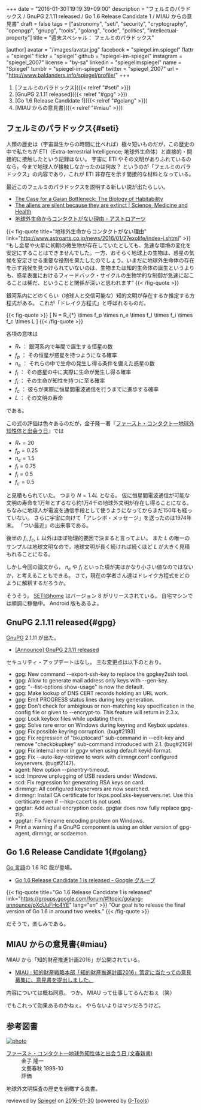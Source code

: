 +++
date = "2016-01-30T19:19:39+09:00"
description = "フェルミのパラドックス / GnuPG 2.1.11 released / Go 1.6 Release Candidate 1 / MIAU からの意見書"
draft = false
tags = ["astronomy", "seti", "security", "cryptography", "openpgp", "gnupg", "tools", "golang", "code", "politics", "intellectual-property"]
title = "週末スペシャル： フェルミのパラドックス"

[author]
  avatar = "/images/avatar.jpg"
  facebook = "spiegel.im.spiegel"
  flattr = "spiegel"
  flickr = "spiegel"
  github = "spiegel-im-spiegel"
  instagram = "spiegel_2007"
  license = "by-sa"
  linkedin = "spiegelimspiegel"
  name = "Spiegel"
  tumblr = "spiegel-im-spiegel"
  twitter = "spiegel_2007"
  url = "http://www.baldanders.info/spiegel/profile/"
+++

1. [フェルミのパラドックス]({{< relref "#seti" >}})
1. [GnuPG 2.1.11 released]({{< relref "#gpg" >}})
1. [Go 1.6 Release Candidate 1]({{< relref "#golang" >}})
1. [MIAU からの意見書]({{< relref "#miau" >}})

## フェルミのパラドックス{#seti}

人類の歴史は（宇宙誕生からの時間に比べれば）極々短いものだが，この歴史の中で私たちが ETI（Extra-terrestrial Intelligence; 地球外生命体）と直接的・間接的に接触したという記録はない。
宇宙に ETI やその文明がありふれているのなら，今まで地球人が接触しなかったのは何故？ というのが「フェルミのパラドックス」の内容であり，これが ETI 非存在を示す間接的な材料となっている。

最近このフェルミのパラドックスを説明する新しい説が出たらしい。

- [The Case for a Gaian Bottleneck: The Biology of Habitability](http://online.liebertpub.com/doi/10.1089/ast.2015.1387)
- [The aliens are silent because they are extinct | Science, Medicine and Health](http://science.anu.edu.au/whats-on/all-news/aliens-are-silent-because-they-are-extinct)
- [地球外生命からコンタクトがない理由 - アストロアーツ](http://www.astroarts.co.jp/news/2016/01/27exolife/index-j.shtml)

{{< fig-quote title="地球外生命からコンタクトがない理由" link="http://www.astroarts.co.jp/news/2016/01/27exolife/index-j.shtml" >}}
<q>もし金星や火星に初期の微生物が存在していたとしても、急速な環境の変化を安定にすることはできませんでした。一方、おそらく地球上の生物は、惑星の気候を安定させる重要な役割を果たしたのでしょう。いまだに地球外生命体の存在を示す兆候を見つけられていないのは、生物または知的生命体の誕生というよりも、惑星表面におけるフィードバック・サイクルの生物学的な制御が急速に起こることは稀だ、ということと関係が深いと思われます</q>
{{< /fig-quote >}}

銀河系内にどのくらい（地球人と交信可能な）知的文明が存在するか推定する方程式がある。
これが「ドレイク方程式」と呼ばれるものだ。

{{< fig-quote >}}
\[
    N = R_{*} \times f_p \times  n_e \times f_l \times f_i \times f_c \times L
\]
{{< /fig-quote >}}

各項の意味は

- $R_{*}$ ： 銀河系内で年間で誕生する恒星の数
- $f_p$ ： その恒星が惑星を持つようになる確率
- $n_e$ ： それらの中で生命の発生し得る条件を備えた惑星の数
- $f_l$ ： その惑星の中に実際に生命が発生し得る確率
- $f_i$ ： その生命が知性を持つに至る確率
- $f_c$ ： 彼らが実際に恒星間電波通信を行うまでに進歩する確率
- $L$ ： その文明の寿命

である。

この式の評価は色々あるのだが，金子隆一著『[ファースト・コンタクト―地球外知性体と出会う日](http://www.amazon.co.jp/exec/obidos/ASIN/4166600044/baldandersinf-22/)』では

- $R_{*} = 20$
- $f_p = 0.25$
- $n_e = 1.5$
- $f_l = 0.75$
- $f_i = 0.5$
- $f_c = 0.5$

と見積もられていた。
つまり $N = 1.4L$ となる。
仮に恒星間電波通信が可能な文明の寿命を1万年とするなら約1万4千の地球外文明が存在し得ることになる。
ちなみに地球人が電波を通信手段として使うようになってからまだ150年も経っていない。
さらに宇宙に向けて「アレシボ・メッセージ」を送ったのは1974年末。
「つい最近」の出来事である。

後半の $f_i$, $f_c$, $L$ 以外はほぼ物理的要因で決まると言ってよい。
また $L$ の唯一のサンプルは地球文明なので，地球文明が長く続ければ続くほど $L$ が大きく見積もれることになる。

しかし今回の論文から， $n_e$ や $f_l$ といった項が実はかなり小さい値なのではないか，と考えることもできる。
さて，現在の学者さん達はドレイク方程式をどのように解釈するだろうか。

そうそう。
[SETI@home](http://setiathome.ssl.berkeley.edu/) はバージョン 8 がリリースされている。
自宅マシンでは順調に稼働中。
Android 版もあるよ。

## GnuPG 2.1.11 released{#gpg}

[GnuPG] 2.1.11 が出た。

- [[Announce] GnuPG 2.1.11 released](https://lists.gnupg.org/pipermail/gnupg-announce/2016q1/000383.html)

セキュリティ・アップデートはなし。
主な変更点は以下のとおり。

* gpg: New command --export-ssh-key to replace the gpgkey2ssh tool.
* gpg: Allow to generate mail address only keys with --gen-key.
* gpg: "--list-options show-usage" is now the default.
* gpg: Make lookup of DNS CERT records holding an URL work.
* gpg: Emit PROGRESS status lines during key generation.
* gpg: Don't check for ambigious or non-matching key specification in the config file or given to --encrypt-to.  This feature will return in 2.3.x.
* gpg: Lock keybox files while updating them.
* gpg: Solve rare error on Windows during keyring and Keybox updates.
* gpg: Fix possible keyring corruption. (bug#2193)
* gpg: Fix regression of "bkuptocard" sub-command in --edit-key and remove "checkbkupkey" sub-command introduced with 2.1.  (bug#2169)
* gpg: Fix internal error in gpgv when using default keyid-format.
* gpg: Fix --auto-key-retrieve to work with dirmngr.conf configured keyservers. (bug#2147).
* agent: New option --pinentry-timeout.
* scd: Improve unplugging of USB readers under Windows.
* scd: Fix regression for generating RSA keys on card.
* dirmmgr: All configured keyservers are now searched.
* dirmngr: Install CA certificate for hkps.pool.sks-keyservers.net. Use this certiticate even if --hkp-cacert is not used.
* gpgtar: Add actual encryption code.  gpgtar does now fully replace gpg-zip.
* gpgtar: Fix filename encoding problem on Windows.
* Print a warning if a GnuPG component is using an older version of gpg-agent, dirmngr, or scdaemon.

## Go 1.6 Release Candidate 1{#golang}

[Go 言語]の 1.6 RC 版が登場。

- [Go 1.6 Release Candidate 1 is released - Google グループ](https://groups.google.com/forum/#!topic/golang-announce/pXcUuFHc4YE)

{{< fig-quote title="Go 1.6 Release Candidate 1 is released" link="https://groups.google.com/forum/#!topic/golang-announce/pXcUuFHc4YE" lang="en" >}}
<q>Our goal is to release the final version of Go 1.6 in around two weeks.</q>
{{< /fig-quote >}}

だそうで，楽しみである。

## MIAU からの意見書{#miau}

MIAU から「知的財産推進計画2016」が公開されている。

- [MIAU : 知的財産戦略本部「知的財産推進計画2016」策定に当たっての意見募集に、意見書を提出しました。](http://miau.jp/index1453962972.phtml)

内容については概ね同意。
つか， MIAU って仕事してるんだねぇ（笑）

でもこれって効果あるのかねぇ。
やらないよりはマシだろうけど。

[GnuPG]: https://www.gnupg.org/ "The GNU Privacy Guard"
[Go 言語]: https://golang.org/ "The Go Programming Language"

## 参考図書

<div class="hreview" ><a class="item url" href="http://www.amazon.co.jp/exec/obidos/ASIN/4166600044/baldandersinf-22/"><img src="http://ecx.images-amazon.com/images/I/41GPXP2HRVL._SL160_.jpg" alt="photo" class="photo"  /></a><dl ><dt class="fn"><a class="item url" href="http://www.amazon.co.jp/exec/obidos/ASIN/4166600044/baldandersinf-22/">ファースト・コンタクト―地球外知性体と出会う日 (文春新書)</a></dt><dd>金子 隆一 </dd><dd>文藝春秋 1998-10</dd><dd>評価<abbr class="rating" title="4"><img src="http://g-images.amazon.com/images/G/01/detail/stars-4-0.gif" alt="" /></abbr> </dd></dl><p class="similar"></p>
<p class="description">地球外文明探査の歴史を俯瞰する良書。</p>
<p class="gtools" >reviewed by <a href='#maker' class='reviewer'>Spiegel</a> on <abbr class="dtreviewed" title="2016-01-30">2016-01-30</abbr> (powered by <a href="http://www.goodpic.com/mt/aws/index.html" >G-Tools</a>)</p>
</div>
